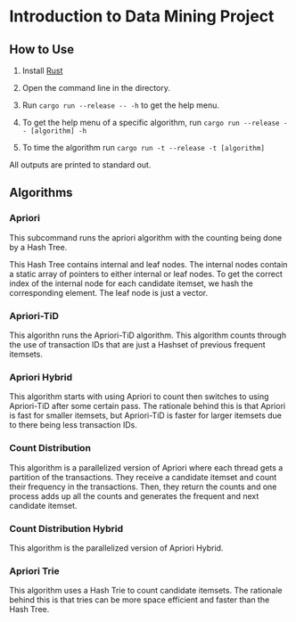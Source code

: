 # Introduction to Data Mining Project

## How to Use

1. Install [Rust](https://www.rust-lang.org/learn/get-started)

2. Open the command line in the directory.

3. Run ```cargo run --release -- -h``` to get the help menu.

4. To get the help menu of a specific algorithm, run ```cargo run --release -- [algorithm] -h```

5. To time the algorithm run ```cargo run -t --release -t [algorithm]```

All outputs are printed to standard out.

## Algorithms

### Apriori

This subcommand runs the apriori algorithm with the counting being done by a Hash Tree.  

This Hash Tree contains internal and leaf nodes.  The internal nodes contain a static array of pointers to either internal or leaf nodes.  To get the correct index of the internal node for each candidate itemset, we hash the corresponding element.  The leaf node is just a vector.

### Apriori-TiD

This algorithn runs the Apriori-TiD algorithm.  This algorithm counts through the use of transaction IDs that are just a Hashset of previous frequent itemsets.

### Apriori Hybrid

This algorithm starts with using Apriori to count then switches to using Apriori-TiD after some certain pass.  The rationale behind this is that Apriori is fast for smaller itemsets, but Apriori-TiD is faster for larger itemsets due to there being less transaction IDs.

### Count Distribution

This algorithm is a parallelized version of Apriori where each thread gets a partition of the transactions.  They receive a candidate itemset and count their frequency in the transactions.  Then, they return the counts and one process adds up all the counts and generates the frequent and next candidate itemset.

### Count Distribution Hybrid

This algorithm is the parallelized version of Apriori Hybrid.

### Apriori Trie

This algorithm uses a Hash Trie to count candidate itemsets.  The rationale behind this is that tries can be more space efficient and faster than the Hash Tree.